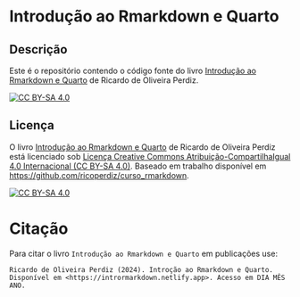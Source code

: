 Introdução ao Rmarkdown e Quarto
================

## Descrição

Este é o repositório contendo o código fonte do livro [Introdução ao
Rmarkdown e Quarto](https://intrormarkdown.netlify.app) de Ricardo de
Oliveira Perdiz.

<!-- [![Status do livro online](https://github.com/LABOTAM/IntroR/workflows/renderbook/badge.svg)](https://github.com/LABOTAM/IntroR/actions) -->
<!-- badges: start -->

[![CC BY-SA
4.0](https://img.shields.io/badge/License-CC%20BY--SA%204.0-lightgrey.svg)](http://creativecommons.org/licenses/by-sa/4.0/)
<!-- badges: end -->

## Licença

O livro [Introdução ao Rmarkdown e
Quarto](https://intrormarkdown.netlify.app) de Ricardo de Oliveira
Perdiz está licenciado sob [Licença Creative Commons
Atribuição-CompartilhaIgual 4.0 Internacional (CC BY-SA
4.0)](http://creativecommons.org/licenses/by-sa/4.0/). Baseado em
trabalho disponível em <https://github.com/ricoperdiz/curso_rmarkdown>.

[![CC BY-SA
4.0](https://i.creativecommons.org/l/by-sa/4.0/88x31.png)](http://creativecommons.org/licenses/by-sa/4.0/)

# Citação

Para citar o livro `Introdução ao Rmarkdown e Quarto` em publicações
use:

    Ricardo de Oliveira Perdiz (2024). Introção ao Rmarkdown e Quarto. Disponível em <https://intrormarkdown.netlify.app>. Acesso em DIA MÊS ANO.
